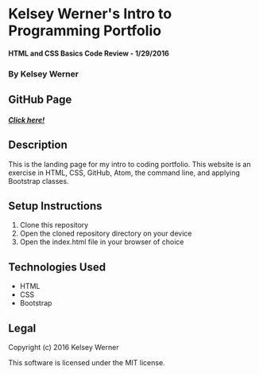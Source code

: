 # Kelsey Werner's Intro to Programming Portfolio
#### HTML and CSS Basics Code Review - 1/29/2016
### By Kelsey Werner

## GitHub Page
##### [Click here!](http://kelseyleewerner.github.io/)

## Description
This is the landing page for my intro to coding portfolio.  This website is an exercise in HTML, CSS, GitHub, Atom, the command line, and applying Bootstrap classes.

## Setup Instructions
1. Clone this repository
2. Open the cloned repository directory on your device
3. Open the index.html file in your browser of choice

## Technologies Used
* HTML
* CSS
* Bootstrap

## Legal
Copyright (c) 2016 Kelsey Werner

This software is licensed under the MIT license.
